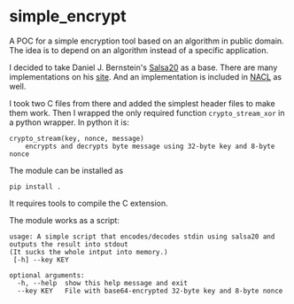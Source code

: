 # simple_encrypt
A POC for a simple encryption tool based on an algorithm in public domain. The idea is to depend on an algorithm instead of a specific application.

I decided to take Daniel J. Bernstein's [Salsa20](https://en.wikipedia.org/wiki/Salsa20) as a base. There are many implementations on his [site](https://cr.yp.to/snuffle.html). And an implementation is included in [NACL](https://nacl.cr.yp.to/) as well.

I took two C files from there and added the simplest header files to make them work. Then I wrapped the only required function `crypto_stream_xor` in a python wrapper. In python it is:

```
crypto_stream(key, nonce, message)
    encrypts and decrypts byte message using 32-byte key and 8-byte nonce
```

The module can be installed as 

```
pip install .
```

It requires tools to compile the C extension.

The module works as a script:

```
usage: A simple script that encodes/decodes stdin using salsa20 and outputs the result into stdout
(It sucks the whole intput into memory.)
 [-h] --key KEY

optional arguments:
  -h, --help  show this help message and exit
  --key KEY   File with base64-encrypted 32-byte key and 8-byte nonce
```
